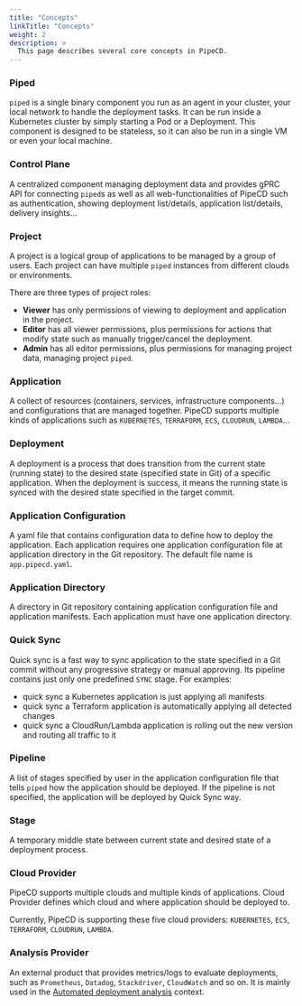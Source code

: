 ```yaml
---
title: "Concepts"
linkTitle: "Concepts"
weight: 2
description: >
  This page describes several core concepts in PipeCD.
---
```


### Piped

`piped` is a single binary component you run as an agent in your cluster, your local network to handle the deployment tasks.
It can be run inside a Kubernetes cluster by simply starting a Pod or a Deployment.
This component is designed to be stateless, so it can also be run in a single VM or even your local machine.

### Control Plane

A centralized component managing deployment data and provides gPRC API for connecting `piped`s as well as all web-functionalities of PipeCD such as
authentication, showing deployment list/details, application list/details, delivery insights...

### Project

A project is a logical group of applications to be managed by a group of users.
Each project can have multiple `piped` instances from different clouds or environments.

There are three types of project roles:

- **Viewer** has only permissions of viewing to deployment and application in the project.
- **Editor** has all viewer permissions, plus permissions for actions that modify state such as manually trigger/cancel the deployment.
- **Admin** has all editor permissions, plus permissions for managing project data, managing project `piped`.

### Application

A collect of resources (containers, services, infrastructure components...) and configurations that are managed together.
PipeCD supports multiple kinds of applications such as `KUBERNETES`, `TERRAFORM`, `ECS`, `CLOUDRUN`, `LAMBDA`...

### Deployment

A deployment is a process that does transition from the current state (running state) to the desired state (specified state in Git) of a specific application.
When the deployment is success, it means the running state is synced with the desired state specified in the target commit.

### Application Configuration

A yaml file that contains configuration data to define how to deploy the application.
Each application requires one application configuration file at application directory in the Git repository.
The default file name is `app.pipecd.yaml`.

### Application Directory

A directory in Git repository containing application configuration file and application manifests.
Each application must have one application directory.

### Quick Sync

Quick sync is a fast way to sync application to the state specified in a Git commit without any progressive strategy or manual approving. Its pipeline contains just only one predefined `SYNC` stage. For examples:
- quick sync a Kubernetes application is just applying all manifests
- quick sync a Terraform application is automatically applying all detected changes
- quick sync a CloudRun/Lambda application is rolling out the new version and routing all traffic to it

### Pipeline

A list of stages specified by user in the application configuration file that tells `piped` how the application should be deployed. If the pipeline is not specified, the application will be deployed by Quick Sync way.

### Stage

A temporary middle state between current state and desired state of a deployment process.

### Cloud Provider

PipeCD supports multiple clouds and multiple kinds of applications.
Cloud Provider defines which cloud and where application should be deployed to.

Currently, PipeCD is supporting these five cloud providers: `KUBERNETES`, `ECS`, `TERRAFORM`, `CLOUDRUN`, `LAMBDA`.

### Analysis Provider
An external product that provides metrics/logs to evaluate deployments, such as `Prometheus`, `Datadog`, `Stackdriver`, `CloudWatch` and so on.
It is mainly used in the [Automated deployment analysis](/docs/user-guide/automated-deployment-analysis/) context.
